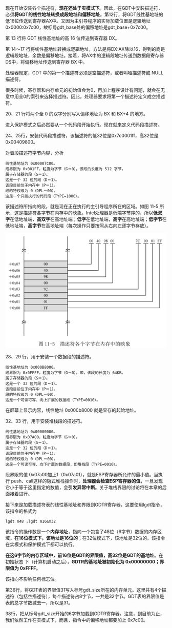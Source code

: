 现在开始安装各个描述符，**现在还处于实模式下**。因此，在GDT中安装描述符，必须**将GDT的线性地址转换成段地址和偏移地址**。第12行，将GDT线性基地址的低16位传送到寄存器AX中。又因为主引导程序的实际加载位置是逻辑地址0x0000:0x7c00，故标号gdt\_base处的偏移地址是gdt\_base+0x7c00。

第 13 行将 GDT 线性基地址的高 16 位传送到寄存器 DX。

第 14～17 行将线性基地址转换成逻辑地址，方法是将DX:AX除以16，得到的商是逻辑段地址，余数是偏移地址。接着，将AX中的逻辑段地址传送到数据段寄存器DS中，将偏移地址传送到寄存器 BX 中。

处理器规定，GDT 中的第一个描述符必须是空描述符，或者叫哑描述符或 NULL 描述符。

很多时候，寄存器和内存单元的初始值会为0，再加上程序设计有问题，就会在无意中用全0的索引来选择描述符。因此，处理器要求将第一个描述符定义成空描述符。

20、21 行将两个全 0 的双字分别写入偏移地址为 BX 和 BX+4 的地方。

进入保护模式之后必然要从一个代码段开始执行。现在就来定义代码段描述符。

24、25行，安装代码段描述符，该描述符的低32位是0x7c0001ff，高32位是0x00409800。

对着段描述符字节内容，分析

```
线性基地址为 0x00007C00。
段界限为 0x001FF，粒度为字节（G＝0）。该段的长度为 512 字节。
属于存储器的段（S＝1）。
这是一个 32 位的段（D＝1）。
该段目前位于内存中（P＝1）。
段的特权级为 0（DPL＝00）。
这是一个只能执行的代码段（TYPE=1000）。
```

该描述符所指向的段，就是现在正在执行的主引导程序所在的区域。如图 11-5 所示，这是描述符各字节在内存中的映象。Intel处理器是低端字节序的，所以**低双字**在低地址端，**高双字**在高地址端；**低字**在低地址端，**高字**在高地址端；**低字节**在低地址端，**高字节**在高地址端（每次操作只要按照从右向左逐字节存放）。

![config](images/6.png)

28、29 行，用于安装一个数据段的描述符。

```
线性基地址为 0x000B8000。
段界限为 0x0FFFF，粒度为字节（G＝0）。即，该段的长度为 64KB。
属于存储器的段（S＝1）。
这是一个 32 位的段（D＝1）。
该段目前位于内存中（P＝1）。
段的特权级为 0（DPL＝00）。
这是一个可读可写、向上扩展的数据段（TYPE=0010）。
```

在屏幕上显示内容，线性地址 0x000b8000 就是显存的起始地址。

32、33 行，用于安装堆栈段的描述符。

```
线性基地址为 0x00000000。
段界限为 0x07A00，粒度为字节（G＝0）。
属于存储器的段（S＝1）。
这是一个 32 位的段（D＝1）。
该段目前位于内存中（P＝1）。
段的特权级为 0（DPL＝00）。
这是一个可读可写、向下扩展的数据段，即堆栈段（TYPE=0010）。
```

段界限的值 0x07a00加上1（0x07a01），就是ESP寄存器所允许的最小值。当执行 push、call这样的隐式堆栈操作时，**处理器会检查ESP寄存器的值**，一旦发现它小于等于这里指定的数值，会**引发异常中断**。关于堆栈界限的讨论将在本章的后面接着进行。

接下来是加载描述符表的线性基地址和界限到GDTR寄存器，这要使用lgdt指令，该指令的格式为

```
lgdt m48 ;lgdt m16&m32
```

该指令的操作数是一个**内存地址**，指向一个包含了48位（6字节）数据的内存区域。**在16位模式下，该地址是16位的**；在32位模式下，该地址是32位的。该指令在实模式和保护模式下都可以执行。

**在这6字节的内存区域中，前16位是GDT的界限值，高32位是GDT的基地址**。在初始状态
下（计算机启动之后），**GDTR的基地址被初始化为 0x00000000；界限值为 0xFFFF**。

该指向不影响任何标志位。

第36行，将GDT表的界限值31写入标号gdt_size所在的内存单元。这里共有4个描述符（包括空描述符），每个描述符占8字节，一共是32字节。GDT表的界限值是表的总字节数减去一，所以是31。

38行，把从标号gdt_size开始的6字节加载到GDTR寄存器。注意，到目前为止，我们依然工作在实模式下，而且，指令中的偏移地址都要加上 0x7c00。